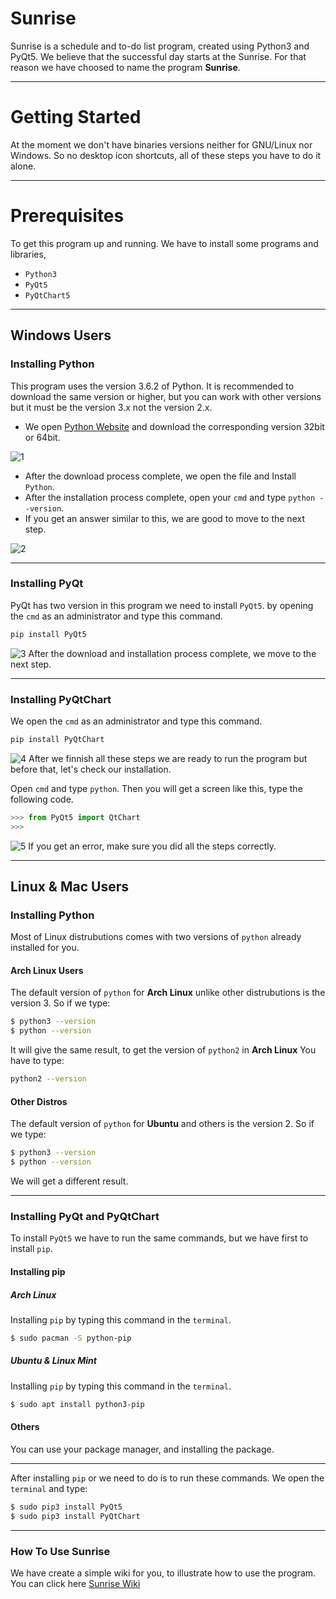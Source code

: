 # Sunrise
Sunrise is a schedule and to-do list program, created using Python3 and PyQt5.
We believe that the successful day starts at the Sunrise.
For that reason we have choosed to name the program **Sunrise**.

---
# Getting Started
At the moment we don't have binaries versions neither for GNU/Linux nor Windows.
So no desktop icon shortcuts, all of these steps you have to do it alone.

---
# Prerequisites
To get this program up and running.
We have to install some programs and libraries, 
* `Python3`
* `PyQt5`
* `PyQtChart5`

---
## Windows Users
### Installing Python
This program uses the version 3.6.2 of Python.
It is recommended to download the same version or higher, but you can work with other versions
but it must be the version 3.x not the version 2.x.
* We open [Python Website](https://www.python.org/downloads/windows/) and download the corresponding version 32bit or 64bit.

![1](https://s5.postimg.cc/rxg6u25o7/Screenshot_2017-10-09_14-51-34.png)

* After the download process complete, we open the file and Install `Python`.
* After the installation process complete, open your `cmd` and type `python --version`.
* If you get an answer similar to this, we are good to move to the next step.

![2](https://s5.postimg.cc/ie6i0dcyf/Capture.png)

---
### Installing PyQt
PyQt has two version in this program we need to install `PyQt5`.
by opening the `cmd` as an administrator and type this command.
```cmd
pip install PyQt5
```
![3](https://s5.postimg.cc/o2csrc9lz/Capture3.png)
After the download and installation process complete, we move to the next step.

---
### Installing PyQtChart
We open the `cmd` as an administrator and type this command.
```cmd
pip install PyQtChart
```
![4](https://s5.postimg.cc/pu5rm9ntz/Capture4.png)
After we finnish all these steps we are ready to run the program but before that, let's check our installation.

Open `cmd` and type `python`.
Then you will get a screen like this, type the following code.
```python
>>> from PyQt5 import QtChart
>>>
```
![5](https://s5.postimg.cc/kvi97rew7/Capture5.png)
If you get an error, make sure you did all the steps correctly.

---
## Linux & Mac Users
### Installing Python
Most of Linux distrubutions comes with two versions of `python` already installed for you.
#### Arch Linux Users
The default version of `python` for **Arch Linux** unlike other distrubutions is the version 3.
So if we type:
```sh
$ python3 --version
$ python --version
```
It will give the same result, to get the version of `python2` in **Arch Linux** You have to type:
```sh
python2 --version
```
#### Other Distros
The default version of `python` for **Ubuntu** and others is the version 2.
So if we type:
```sh
$ python3 --version
$ python --version
```
We will get a different result.

---
### Installing PyQt and PyQtChart
To install `PyQt5` we have to run the same commands, but we have first to install `pip`.

#### Installing pip
##### Arch Linux
Installing `pip` by typing this command in the `terminal`.
```sh
$ sudo pacman -S python-pip
```
##### Ubuntu & Linux Mint
Installing `pip` by typing this command in the `terminal`.
```sh
$ sudo apt install python3-pip
```
#### Others
You can use your package manager, and installing the package.

---
After installing `pip` or we need to do is to run these commands.
We open the `terminal` and type:
```sh
$ sudo pip3 install PyQt5
$ sudo pip3 install PyQtChart
```

---
### How To Use Sunrise
We have create a simple wiki for you, to illustrate how to use the program.
You can click here [Sunrise Wiki](https://github.com/HOuadhour/Sunrise/wiki)
